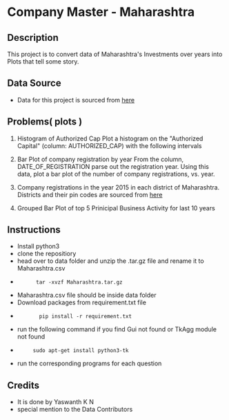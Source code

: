 # Company Master - Maharashtra


## Description

This project is to convert data of Maharashtra's Investments over years into Plots that tell some story.

## Data Source

* Data for this project is sourced from [here](https://data.gov.in/catalog/company-master-data)

## Problems( plots )
 
 1. Histogram of Authorized Cap
     Plot a histogram on the "Authorized Capital" (column: AUTHORIZED_CAP) with the following intervals

2. Bar Plot of company registration by year
From the column, DATE_OF_REGISTRATION parse out the registration year. Using this data, plot a bar plot of the number of company registrations, vs. year.

3. Company registrations in the year 2015 in each district of Maharashtra. Districts and their pin codes are sourced from [here](https://www.goldenchennai.com/pin-code/maharashtra-postal-code/)
  
4. Grouped Bar Plot of top 5 Prinicipal Business Activity for last 10 years


## Instructions

* Install python3 
* clone the repositiory
* head over to data folder and unzip the .tar.gz file and rename it to Maharashtra.csv
* ```
        tar -xvzf Maharashtra.tar.gz  
  ```
* Maharashtra.csv file should be inside data folder
* Download packages from requirement.txt file
* ```
         pip install -r requirement.txt
  ```
*  run the following command if you find Gui not found or TkAgg module not found
*  ```
        sudo apt-get install python3-tk
   ```
* run the corresponding programs for each question

## Credits 

* It is done by Yaswanth K N
* special mention to the Data Contributors

